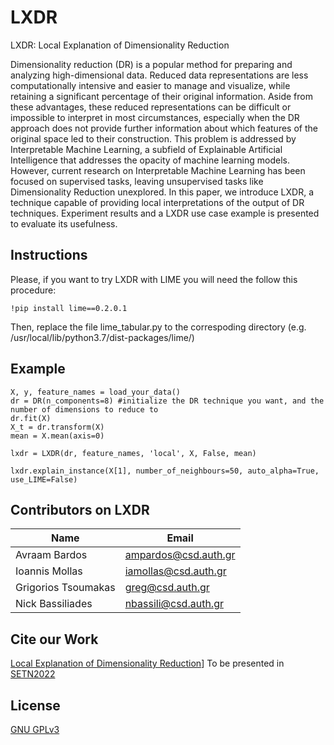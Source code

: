 # LXDR
LXDR: Local Explanation of Dimensionality Reduction

Dimensionality reduction (DR) is a popular method for preparing and analyzing high-dimensional data. Reduced data representations are less computationally intensive and easier to manage and visualize, while retaining a significant percentage of their original information. Aside from these advantages, these reduced representations can be difficult or impossible to interpret in most circumstances, especially when the DR approach does not provide further information about which features of the original space led to their construction. This problem is addressed by Interpretable Machine Learning, a subfield of Explainable Artificial Intelligence that addresses the opacity of machine learning models. However, current research on Interpretable Machine Learning has been focused on supervised tasks, leaving unsupervised tasks like Dimensionality Reduction unexplored. In this paper, we introduce LXDR, a technique capable of providing local interpretations of the output of DR techniques. Experiment results and a LXDR use case example is presented to evaluate its usefulness.

## Instructions
Please, if you want to try LXDR with LIME you will need the follow this procedure:
```
!pip install lime==0.2.0.1
```
Then, replace the file lime_tabular.py to the correspoding directory (e.g. /usr/local/lib/python3.7/dist-packages/lime/)

## Example
```
X, y, feature_names = load_your_data()
dr = DR(n_components=8) #initialize the DR technique you want, and the number of dimensions to reduce to
dr.fit(X)
X_t = dr.transform(X)
mean = X.mean(axis=0)

lxdr = LXDR(dr, feature_names, 'local', X, False, mean)

lxdr.explain_instance(X[1], number_of_neighbours=50, auto_alpha=True, use_LIME=False)
```

## Contributors on LXDR
Name | Email
--- | ---
| Avraam Bardos | ampardos@csd.auth.gr |
| Ioannis Mollas | iamollas@csd.auth.gr |
| Grigorios Tsoumakas | greg@csd.auth.gr |
| Nick Bassiliades | nbassili@csd.auth.gr |

## Cite our Work
[Local Explanation of Dimensionality Reduction](https://arxiv.org/abs/2204.14012)] To be presented in [SETN2022](https://hilab.di.ionio.gr/setn2022/)

## License
[GNU GPLv3](https://choosealicense.com/licenses/gpl-3.0/)
